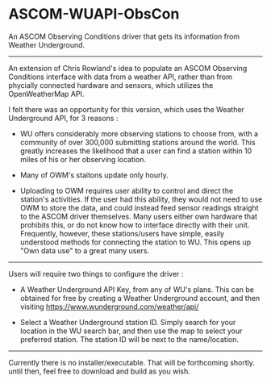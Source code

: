 # ASCOM-WUAPI-ObsCon
An ASCOM Observing Conditions driver that gets its information from Weather Underground.

----

An extension of Chris Rowland's idea to populate an ASCOM Observing Conditions interface with data from a weather API, rather than from phycially connected hardware and sensors, which utilizes the OpenWeatherMap API.

I felt there was an opportunity for this version, which uses the Weather Underground API, for 3 reasons :

* WU offers considerably more observing stations to choose from, with a community of over 300,000 submitting stations around the world.  This greatly increases the likelihood that a user can find a station within 10 miles of his or her observing location.

* Many of OWM's staitons update only hourly.

* Uploading to OWM requires user ability to control and direct the station's activities.  If the user had this ability, they would not need to use OWM to store the data, and could instead feed sensor readings straight to the ASCOM driver themselves.  Many users either own hardware that prohibits this, or do not know how to interface directly with their unit.  Frequently, however, these stations/users have simple, easily understood methods for connecting the station to WU.  This opens up "Own data use" to a great many users.

---

Users will require two things to configure the driver :

* A Weather Underground API Key, from any of WU's plans.  This can be obtained for free by creating a Weather Underground account, and then visiting https://www.wunderground.com/weather/api/

* Select a Weather Underground station ID.  Simply search for your location in the WU search bar, and then use the map to select your preferred station.  The station ID will be next to the name/location.

---

Currently there is no installer/executable.  That will be forthcoming shortly.  until then, feel free to download and build as you wish.
